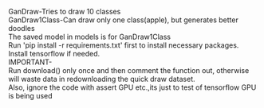 GanDraw-Tries to draw 10 classes\
GanDraw1Class-Can draw only one class(apple), but generates better doodles\
The saved model in models is for GanDraw1Class\
Run 'pip install -r requirements.txt' first to install necessary packages.\
Install tensorflow if needed.\
IMPORTANT-\
Run download() only once and then comment the function out, otherwise will waste data in redownloading the quick draw dataset.\
Also, ignore the code with assert GPU etc.,its just to test of tensorflow GPU is being used 
